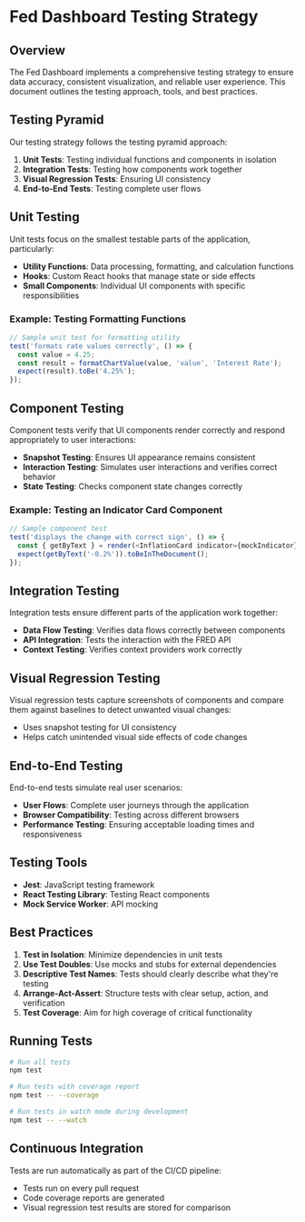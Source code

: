 
# Fed Dashboard Testing Strategy

## Overview

The Fed Dashboard implements a comprehensive testing strategy to ensure data accuracy, consistent visualization, and reliable user experience. This document outlines the testing approach, tools, and best practices.

## Testing Pyramid

Our testing strategy follows the testing pyramid approach:

1. **Unit Tests**: Testing individual functions and components in isolation
2. **Integration Tests**: Testing how components work together
3. **Visual Regression Tests**: Ensuring UI consistency
4. **End-to-End Tests**: Testing complete user flows

## Unit Testing

Unit tests focus on the smallest testable parts of the application, particularly:

- **Utility Functions**: Data processing, formatting, and calculation functions
- **Hooks**: Custom React hooks that manage state or side effects
- **Small Components**: Individual UI components with specific responsibilities

### Example: Testing Formatting Functions

```javascript
// Sample unit test for formatting utility
test('formats rate values correctly', () => {
  const value = 4.25;
  const result = formatChartValue(value, 'value', 'Interest Rate');
  expect(result).toBe('4.25%');
});
```

## Component Testing

Component tests verify that UI components render correctly and respond appropriately to user interactions:

- **Snapshot Testing**: Ensures UI appearance remains consistent
- **Interaction Testing**: Simulates user interactions and verifies correct behavior
- **State Testing**: Checks component state changes correctly

### Example: Testing an Indicator Card Component

```javascript
// Sample component test
test('displays the change with correct sign', () => {
  const { getByText } = render(<InflationCard indicator={mockIndicator} />);
  expect(getByText('-0.2%')).toBeInTheDocument();
});
```

## Integration Testing

Integration tests ensure different parts of the application work together:

- **Data Flow Testing**: Verifies data flows correctly between components
- **API Integration**: Tests the interaction with the FRED API
- **Context Testing**: Verifies context providers work correctly

## Visual Regression Testing

Visual regression tests capture screenshots of components and compare them against baselines to detect unwanted visual changes:

- Uses snapshot testing for UI consistency
- Helps catch unintended visual side effects of code changes

## End-to-End Testing

End-to-end tests simulate real user scenarios:

- **User Flows**: Complete user journeys through the application
- **Browser Compatibility**: Testing across different browsers
- **Performance Testing**: Ensuring acceptable loading times and responsiveness

## Testing Tools

- **Jest**: JavaScript testing framework
- **React Testing Library**: Testing React components
- **Mock Service Worker**: API mocking

## Best Practices

1. **Test in Isolation**: Minimize dependencies in unit tests
2. **Use Test Doubles**: Use mocks and stubs for external dependencies
3. **Descriptive Test Names**: Tests should clearly describe what they're testing
4. **Arrange-Act-Assert**: Structure tests with clear setup, action, and verification
5. **Test Coverage**: Aim for high coverage of critical functionality

## Running Tests

```bash
# Run all tests
npm test

# Run tests with coverage report
npm test -- --coverage

# Run tests in watch mode during development
npm test -- --watch
```

## Continuous Integration

Tests are run automatically as part of the CI/CD pipeline:

- Tests run on every pull request
- Code coverage reports are generated
- Visual regression test results are stored for comparison
